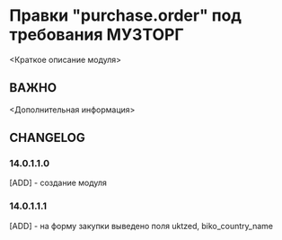 # Правки "purchase.order" под требования МУЗТОРГ

<Краткое описание модуля>

## ВАЖНО

<Дополнительная информация>

## CHANGELOG

### 14.0.1.1.0

[ADD] - создание модуля

### 14.0.1.1.1

[ADD] - на форму закупки выведено поля uktzed, biko_country_name